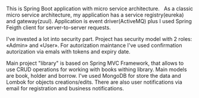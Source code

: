 This is Spring Boot application with micro service architecture.   As a classic micro service architecture, my application has a service registry(eureka) and gateway(zuul). Application is event driver(ActiveMQ) plus I used Spring Feigth client for server-to-server requests.

I've invested a lot into security part. Project has security model with 2 roles: «Admin» and «User». For autorization maintance I've used confirmation autorization via emals with tokens and expiry date.

Main project "library" is based on Spring MVC Framework, that allows to use CRUD operations for working with books withing library. Main models are book, holder and borrow. I've used MongoDB for store the data and Lombok for objects creations/edits. There are also user notifications via email for registration and business notifications.
